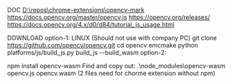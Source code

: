 DOC
[D:\repos\chrome-extensions\opencv-mark](https://docs.opencv.org/4.x/opencv.js)
https://docs.opencv.org/master/opencv.js
https://opencv.org/releases/
https://docs.opencv.org/4.x/d0/d84/tutorial_js_usage.html

DOWNLOAD
option-1: LINUX (Should not use with company PC)
git clone https://github.com/opencv/opencv.git
cd opencv
emcmake python platforms/js/build_js.py build_js --build_wasm
option-2:

npm install opencv-wasm
Find and copy out:  .\node_modules\opencv-wasm
opencv.js
opencv.wasm
(2 files need for chorme extension without npm)


